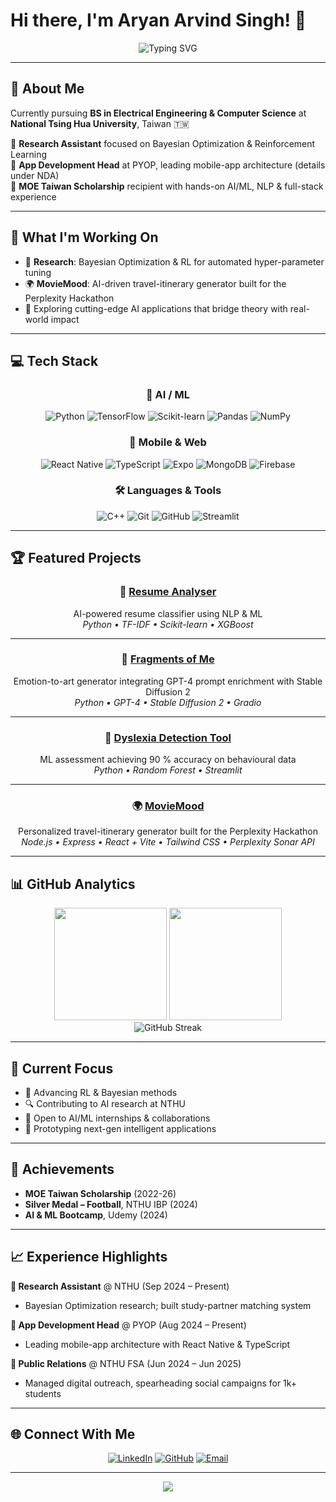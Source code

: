 # Hi there, I'm Aryan Arvind Singh! 👋

<div align="center">
  <img src="https://readme-typing-svg.herokuapp.com?font=Fira+Code&size=22&duration=3000&pause=1000&color=2F81F7&center=true&vCenter=true&width=1000&lines=AI%2FML+Engineer+%7C+Research+Enthusiast+%7C+Full-Stack+Developer;Building+Intelligent+Solutions+for+Tomorrow's+Challenges;Passionate+About+Bayesian+Optimization+%26+Reinforcement+Learning" alt="Typing SVG" />
</div>

---

## 🚀 About Me
Currently pursuing **BS in Electrical Engineering & Computer Science** at **National Tsing Hua University**, Taiwan 🇹🇼  

🔬 **Research Assistant** focused on Bayesian Optimization & Reinforcement Learning  
💼 **App Development Head** at PYOP, leading mobile-app architecture (details under NDA)  
🎯 **MOE Taiwan Scholarship** recipient with hands-on AI/ML, NLP & full-stack experience  

---

## 🔬 What I'm Working On
- 🧠 **Research**: Bayesian Optimization & RL for automated hyper-parameter tuning  
- 🌍 **MovieMood**: AI-driven travel-itinerary generator built for the Perplexity Hackathon  
- 🤖 Exploring cutting-edge AI applications that bridge theory with real-world impact  

---

## 💻 Tech Stack
<div align="center">

### 🤖 AI / ML
![Python](https://img.shields.io/badge/Python-3776AB?style=for-the-badge&logo=python&logoColor=white)
![TensorFlow](https://img.shields.io/badge/TensorFlow-FF6F00?style=for-the-badge&logo=tensorflow&logoColor=white)
![Scikit-learn](https://img.shields.io/badge/scikit--learn-F7931E?style=for-the-badge&logo=scikit-learn&logoColor=white)
![Pandas](https://img.shields.io/badge/pandas-150458?style=for-the-badge&logo=pandas&logoColor=white)
![NumPy](https://img.shields.io/badge/numpy-013243?style=for-the-badge&logo=numpy&logoColor=white)

### 📱 Mobile & Web
![React Native](https://img.shields.io/badge/React_Native-20232A?style=for-the-badge&logo=react&logoColor=61DAFB)
![TypeScript](https://img.shields.io/badge/TypeScript-007ACC?style=for-the-badge&logo=typescript&logoColor=white)
![Expo](https://img.shields.io/badge/Expo-000020?style=for-the-badge&logo=expo&logoColor=white)
![MongoDB](https://img.shields.io/badge/MongoDB-4EA94B?style=for-the-badge&logo=mongodb&logoColor=white)
![Firebase](https://img.shields.io/badge/Firebase-FFCA28?style=for-the-badge&logo=firebase&logoColor=black)

### 🛠 Languages & Tools
![C++](https://img.shields.io/badge/C++-00599C?style=for-the-badge&logo=c%2B%2B&logoColor=white)
![Git](https://img.shields.io/badge/Git-F05032?style=for-the-badge&logo=git&logoColor=white)
![GitHub](https://img.shields.io/badge/GitHub-100000?style=for-the-badge&logo=github&logoColor=white)
![Streamlit](https://img.shields.io/badge/Streamlit-FF4B4B?style=for-the-badge&logo=streamlit&logoColor=white)

</div>

---

## 🏆 Featured Projects
<div align="center">

### 🤖 [Resume Analyser](https://github.com/AryanArvind4/resume-analyser)  
AI-powered resume classifier using NLP & ML  
*Python • TF-IDF • Scikit-learn • XGBoost*

---

### 🎨 [Fragments of Me](https://github.com/AryanArvind4/fragments-of-me)  
Emotion-to-art generator integrating GPT-4 prompt enrichment with Stable Diffusion 2  
*Python • GPT-4 • Stable Diffusion 2 • Gradio*

---

### 🧠 [Dyslexia Detection Tool](https://github.com/AryanArvind4/dyslexia-detection)  
ML assessment achieving 90 % accuracy on behavioural data  
*Python • Random Forest • Streamlit*

---

### 🌍 [MovieMood](https://github.com/AryanArvind4/movie-mood)  
Personalized travel-itinerary generator built for the Perplexity Hackathon  
*Node.js • Express • React + Vite • Tailwind CSS • Perplexity Sonar API*

</div>

---

## 📊 GitHub Analytics
<div align="center">
  <img height="180em" src="https://github-readme-stats.vercel.app/api?username=AryanArvind4&show_icons=true&theme=tokyonight&include_all_commits=true&count_private=true"/>
  <img height="180em" src="https://github-readme-stats.vercel.app/api/top-langs/?username=AryanArvind4&layout=compact&langs_count=8&theme=tokyonight"/>
</div>
<div align="center">
  <img src="https://github-readme-streak-stats.herokuapp.com/?user=AryanArvind4&theme=tokyonight" alt="GitHub Streak" />
</div>

---

## 🎯 Current Focus
- 🌱 Advancing RL & Bayesian methods  
- 🔍 Contributing to AI research at NTHU  
- 💼 Open to AI/ML internships & collaborations  
- 🚀 Prototyping next-gen intelligent applications  

---

## 🏅 Achievements
- **MOE Taiwan Scholarship** (2022-26)  
- **Silver Medal – Football**, NTHU IBP (2024)  
- **AI & ML Bootcamp**, Udemy (2024)  

---

## 📈 Experience Highlights
**🔬 Research Assistant** @ NTHU (Sep 2024 – Present)  
- Bayesian Optimization research; built study-partner matching system  

**📱 App Development Head** @ PYOP (Aug 2024 – Present)  
- Leading mobile-app architecture with React Native & TypeScript  

**📢 Public Relations** @ NTHU FSA (Jun 2024 – Jun 2025)  
- Managed digital outreach, spearheading social campaigns for 1k+ students  

---

## 🌐 Connect With Me
<div align="center">

[![LinkedIn](https://img.shields.io/badge/LinkedIn-0077B5?style=for-the-badge&logo=linkedin&logoColor=white)](https://www.linkedin.com/in/aryan-arvind-singh-8b7524198/)
[![GitHub](https://img.shields.io/badge/GitHub-100000?style=for-the-badge&logo=github&logoColor=white)](https://github.com/AryanArvind4)
[![Email](https://img.shields.io/badge/Email-D14836?style=for-the-badge&logo=gmail&logoColor=white)](mailto:aryan010420@gmail.com)

</div>

---

<div align="center">
  <img src="https://capsule-render.vercel.app/api?type=waving&color=gradient&height=100&section=footer"/>
</div>
